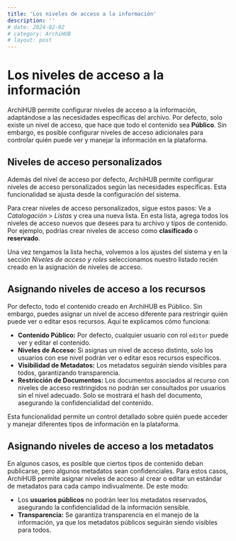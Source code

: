```yaml
---
title: 'Los niveles de acceso a la información'
description: ''
# date: 2024-02-02
# category: ArchiHUB
# layout: post
---
```


# Los niveles de acceso a la información

ArchiHUB permite configurar niveles de acceso a la información, adaptándose a las necesidades específicas del archivo. Por defecto, solo existe un nivel de acceso, que hace que todo el contenido sea __Público__. Sin embargo, es posible configurar niveles de acceso adicionales para controlar quién puede ver y manejar la información en la plataforma.

## Niveles de acceso personalizados

Además del nivel de acceso por defecto, ArchiHUB permite configurar niveles de acceso personalizados según las necesidades específicas. Esta funcionalidad se ajusta desde la configuración del sistema.

Para crear niveles de acceso personalizados, sigue estos pasos: Ve a _Catalogación_ > _Listas_ y crea una nueva lista. En esta lista, agrega todos los niveles de acceso nuevos que desees para tu archivo y tipos de contenido. Por ejemplo, podrías crear niveles de acceso como __clasificado__ o __reservado__.

Una vez tengamos la lista hecha, volvemos a los ajustes del sistema y en la sección _Niveles de acceso y roles_ seleccionamos nuestro listado recién creado en la asignación de niveles de acceso.

## Asignando niveles de acceso a los recursos

Por defecto, todo el contenido creado en ArchiHUB es Público. Sin embargo, puedes asignar un nivel de acceso diferente para restringir quién puede ver o editar esos recursos. Aquí te explicamos cómo funciona:

- __Contenido Público:__ Por defecto, cualquier usuario con rol `editor` puede ver y editar el contenido.
- __Niveles de Acceso:__ Si asignas un nivel de acceso distinto, solo los usuarios con ese nivel podrán ver o editar esos recursos específicos.
- __Visibilidad de Metadatos:__ Los metadatos seguirán siendo visibles para todos, garantizando transparencia.
- __Restricción de Documentos:__ Los documentos asociados al recurso con niveles de acceso restringidos no podrán ser consultados por usuarios sin el nivel adecuado. Solo se mostrará el hash del documento, asegurando la confidencialidad del contenido.

Esta funcionalidad permite un control detallado sobre quién puede acceder y manejar diferentes tipos de información en la plataforma.

## Asignando niveles de acceso a los metadatos

En algunos casos, es posible que ciertos tipos de contenido deban publicarse, pero algunos metadatos sean confidenciales. Para estos casos, ArchiHUB permite asignar niveles de acceso al crear o editar un estándar de metadatos para cada campo indivualmente. De este modo:
- Los __usuarios públicos__ no podrán leer los metadatos reservados, asegurando la confidencialidad de la información sensible.
- __Transparencia:__ Se garantiza transparencia en el manejo de la información, ya que los metadatos públicos seguirán siendo visibles para todos.